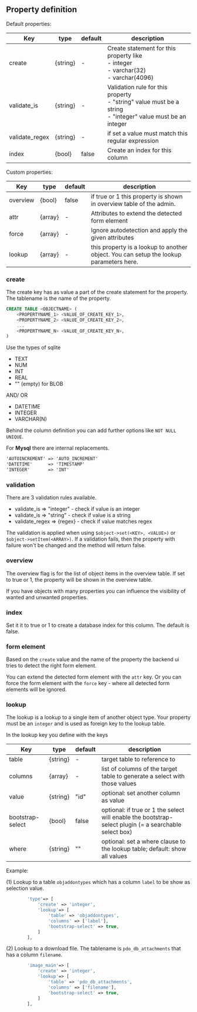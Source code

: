 ## Property definition

Default properties:

| Key            | type     | default | description |
| ---            | ---      | ---   | --- |
| create         | {string} | -     | Create statement for this property like<br>- integer<br>- varchar(32)<br>- varchar(4096) |
| validate_is    | {string} | -     | Validation rule for this property <br>- "string" value must be a string<br>- "integer" value must be an integer|
| validate_regex | {string} | -     | if set a value must match this regular expression |
| index          | {bool}   | false | Create an index for this column |

Custom properties:

| Key            | type     | default | description |
| ---            | ---      | ---   | --- |
| overview       | {bool}   | false | if true or 1 this property is shown in overview table of the admin. |
| attr           | {array}  | -     | Attributes to extend the detected form element |
| force          | {array}  | -     | Ignore autodetection and apply the given attributes |
| lookup         | {array}  | -     | this property is a lookup to another object. You can setup the lookup parameters here. |

### create

The create key has as value a part of the create statement for the property.
The tablename is the name of the property.

```sql
CREATE TABLE <OBJECTNAME> (
    <PROPERTYNAME_1> <VALUE_OF_CREATE_KEY_1>,
    <PROPERTYNAME_2> <VALUE_OF_CREATE_KEY_2>,
    ...
    <PROPERTYNAME_N> <VALUE_OF_CREATE_KEY_N>,
)
```

Use the types of sqlite

* TEXT
* NUM
* INT
* REAL
* "" (empty) for BLOB

AND/ OR

* DATETIME
* INTEGER
* VARCHAR(N)

Behind the column definition you can add further options like `NOT NULL UNIQUE`.

For **Mysql** there are internal replacements.

```txt
'AUTOINCREMENT' => 'AUTO_INCREMENT'
'DATETIME'      => 'TIMESTAMP'
'INTEGER'       => 'INT'
```

### validation

There are 3 validation rules available.

* validate_is => "integer" - check if value is an integer
* validate_is => "string" - check if value is a string
* validate_regex => {regex} - check if value matches regex

The validation is applied when using `$object->set(<KEY>, <VALUE>)` or `$object->setItem(<ARRAY>)`. If a validation fails, then the property with failure won't be changed and the method will return false.

### overview

The overview flag is for the list of object items in the overview table. If set to true or 1, the property will be shown in the overview table.

If you have objects with many properties you can influence the visibility of wanted and unwanted properties.

### index

Set it it to true or 1 to create a database index for this column.
The default is false.

### form element

Based on the `create` value and the name of the property the backend ui tries to detect the right form element.

You can extend the detected form element with the `attr` key. Or you can force the form element with the `force` key - where all detected form elements will be ignored.

### lookup

The lookup is a lookup to a single item of another object type.
Your property must be an `integer` and is used as foreign key to the lookup table.

In the lookup key you define with the keys


| Key | type | default | description |
| --- | --- | --- | --- |
| table | {string} | - | target table to reference to |
| columns | {array} | - | list of columns of the target table to generate a select with those values |
| value | {string} | "id" | optional: set another column as value |
| bootstrap-select | {bool} | false | optional: if true or 1 the select will enable the bootstrap-select plugin (= a searchable select box) |
| where | {string} | "" | optional: set a where clause to the lookup table; default: show all values |

Example:

(1) Lookup to a table `objaddontypes` which has a column `label` to be show as selection value.

```php
        'type'=> [
            'create' => 'integer',
            'lookup'=> [
                'table' => 'objaddontypes', 
                'columns' => ['label'], 
                'bootstrap-select' => true,
            ]
        ],
```

(2) Lookup to a download file.
The tablename is `pdo_db_attachments` that has a column `filename`.


```php
        'image_main'=> [
            'create' => 'integer',
            'lookup'=> [
                'table' => 'pdo_db_attachments', 
                'columns' => ['filename'], 
                'bootstrap-select' => true,
            ]
        ],
```
